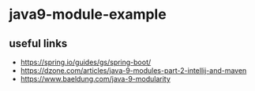 # java9-module-example

## useful links

* https://spring.io/guides/gs/spring-boot/
* https://dzone.com/articles/java-9-modules-part-2-intellij-and-maven
* https://www.baeldung.com/java-9-modularity
